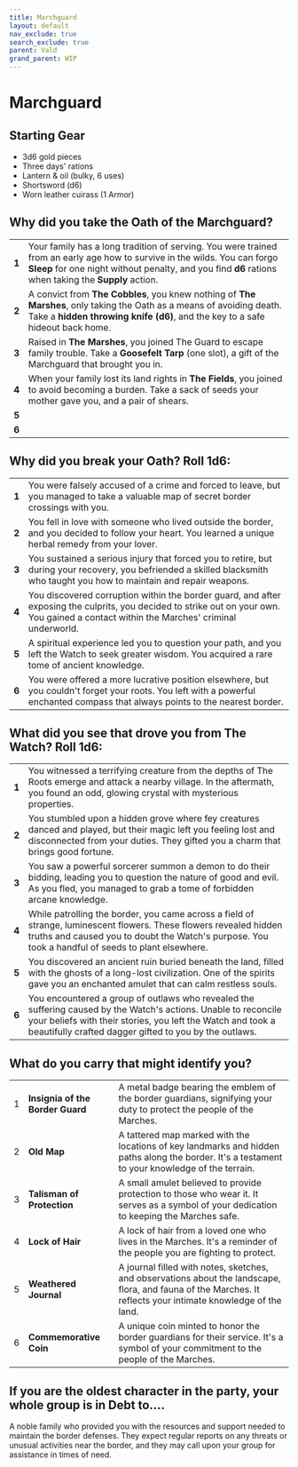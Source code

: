 ```yaml
---
title: Marchguard
layout: default
nav_exclude: true
search_exclude: true
parent: Vald
grand_parent: WIP
---
```



# Marchguard

## Starting Gear

- 3d6 gold pieces
- Three days' rations
- Lantern & oil (bulky, 6 uses)
- Shortsword (d6)
- Worn leather cuirass (1 Armor)

## Why did you take the Oath of the Marchguard?

|       |                                                              |
| ----- | ------------------------------------------------------------ |
| **1** | Your family has a long tradition of serving. You were trained from an early age how to survive in the wilds. You can forgo **Sleep** for one night without penalty, and you find **d6** rations when taking the **Supply** action.|
| **2** | A convict from **The Cobbles**, you knew nothing of **The Marshes**, only taking the Oath as a means of avoiding death. Take a **hidden throwing knife (d6)**, and the key to a safe hideout back home. |
| **3** | Raised in **The Marshes**, you joined The Guard to escape family trouble.  Take a **Goosefelt Tarp** (one slot), a gift of the Marchguard that brought you in. |
| **4** | When your family lost its land rights in **The Fields**, you joined to avoid becoming a burden. Take a sack of seeds your mother gave you, and a pair of shears.    |
| **5** |   |
| **6** |  |

## Why did you break your Oath? Roll 1d6:

|       |                                                              |
| ----- | ------------------------------------------------------------ |
| **1** | You were falsely accused of a crime and forced to leave, but you managed to take a valuable map of secret border crossings with you. |
| **2** | You fell in love with someone who lived outside the border, and you decided to follow your heart. You learned a unique herbal remedy from your lover. |
| **3** | You sustained a serious injury that forced you to retire, but during your recovery, you befriended a skilled blacksmith who taught you how to maintain and repair weapons. |
| **4** | You discovered corruption within the border guard, and after exposing the culprits, you decided to strike out on your own. You gained a contact within the Marches' criminal underworld. |
| **5** | A spiritual experience led you to question your path, and you left the Watch to seek greater wisdom. You acquired a rare tome of ancient knowledge. |
| **6** | You were offered a more lucrative position elsewhere, but you couldn't forget your roots. You left with a powerful enchanted compass that always points to the nearest border. |

## What did you see that drove you from The Watch? Roll 1d6:

|       |                                                              |
| ----- | ------------------------------------------------------------ |
| **1** | You witnessed a terrifying creature from the depths of The Roots emerge and attack a nearby village. In the aftermath, you found an odd, glowing crystal with mysterious properties. |
| **2** | You stumbled upon a hidden grove where fey creatures danced and played, but their magic left you feeling lost and disconnected from your duties. They gifted you a charm that brings good fortune. |
| **3** | You saw a powerful sorcerer summon a demon to do their bidding, leading you to question the nature of good and evil. As you fled, you managed to grab a tome of forbidden arcane knowledge. |
| **4** | While patrolling the border, you came across a field of strange, luminescent flowers. These flowers revealed hidden truths and caused you to doubt the Watch's purpose. You took a handful of seeds to plant elsewhere. |
| **5** | You discovered an ancient ruin buried beneath the land, filled with the ghosts of a long-lost civilization. One of the spirits gave you an enchanted amulet that can calm restless souls. |
| **6** | You encountered a group of outlaws who revealed the suffering caused by the Watch's actions. Unable to reconcile your beliefs with their stories, you left the Watch and took a beautifully crafted dagger gifted to you by the outlaws. |

## What do you carry that might identify you?

|      |                                  |                                                              |
| ---- | -------------------------------- | ------------------------------------------------------------ |
| 1    | **Insignia of the Border Guard** | A metal badge bearing the emblem of the border guardians, signifying your duty to protect the people of the Marches. |
| 2    | **Old Map**                      | A tattered map marked with the locations of key landmarks and hidden paths along the border. It's a testament to your knowledge of the terrain. |
| 3    | **Talisman of Protection**       | A small amulet believed to provide protection to those who wear it. It serves as a symbol of your dedication to keeping the Marches safe. |
| 4    | **Lock of Hair**                 | A lock of hair from a loved one who lives in the Marches. It's a reminder of the people you are fighting to protect. |
| 5    | **Weathered Journal**            | A journal filled with notes, sketches, and observations about the landscape, flora, and fauna of the Marches. It reflects your intimate knowledge of the land. |
| 6    | **Commemorative Coin**           | A unique coin minted to honor the border guardians for their service. It's a symbol of your commitment to the people of the Marches. |

## If you are the oldest character in the party, your whole group is in Debt to....

A noble family who provided you with the resources and support needed to maintain the border defenses. They expect regular reports on any threats or unusual activities near the border, and they may call upon your group for assistance in times of need.